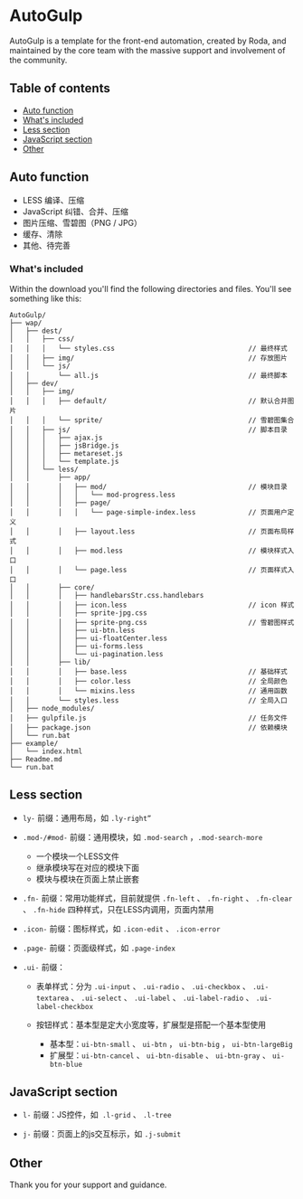 # AutoGulp

AutoGulp is a template for the front-end automation, created by Roda, and maintained by the core team with the massive support and involvement of the community.

## Table of contents

* [Auto function](#auto-function)
* [What's included](#what-is-included)
* [Less section](#less-section)
* [JavaScript section](#javascript-section)
* [Other](#other)

## Auto function

*  LESS 编译、压缩 
*  JavaScript 纠错、合并、压缩 
*  图片压缩、雪碧图（PNG / JPG） 
*  缓存、清除 
*  其他、待完善 

### What's included

Within the download you'll find the following directories and files.
You'll see something like this:

```
AutoGulp/
├── wap/
│   ├── dest/
│   │   ├── css/                      
│   │   │   └── styles.css                                 // 最终样式
│   │   ├── img/                                           // 存放图片
│   │   └── js/
│   │       └── all.js                                     // 最终脚本
│   ├── dev/
│   │   ├── img/
│   │   │   ├── default/                                   // 默认合并图片
│   │   │   └── sprite/                                    // 雪碧图集合
│   │   ├── js/                                            // 脚本目录
│   │   │   ├── ajax.js 
│   │   │   ├── jsBridge.js 
│   │   │   ├── metareset.js 
│   │   │   └── template.js
│   │   └── less/
│   │       ├── app/
│   │       │   ├── mod/                                   // 模块目录
│   │       │   │   └── mod-progress.less 
│   │       │   ├── page/ 
│   │       │   │   └── page-simple-index.less             // 页面用户定义
│   │       │   ├── layout.less                            // 页面布局样式    
│   │       │   ├── mod.less                               // 模块样式入口
│   │       │   └── page.less                              // 页面样式入口
│   │       ├── core/
│   │       │   ├── handlebarsStr.css.handlebars
│   │       │   ├── icon.less                              // icon 样式
│   │       │   ├── sprite-jpg.css
│   │       │   ├── sprite-png.css                         // 雪碧图样式
│   │       │   ├── ui-btn.less 
│   │       │   ├── ui-floatCenter.less 
│   │       │   ├── ui-forms.less 
│   │       │   └── ui-pagination.less
│   │       ├── lib/
│   │       │   ├── base.less                              // 基础样式
│   │       │   ├── color.less                             // 全局颜色
│   │       │   └── mixins.less                            // 通用函数
│   │       └── styles.less                                // 全局入口
│   ├── node_modules/
│   ├── gulpfile.js                                        // 任务文件
│   ├── package.json                                       // 依赖模块
│   └── run.bat
├── example/
│   └── index.html
├── Readme.md
└── run.bat

```

## Less section

*   `ly-` 前缀：通用布局，如 `.ly-right”` 

*   `.mod-/#mod-` 前缀：通用模块，如 `.mod-search` ，`.mod-search-more`
    *  一个模块一个LESS文件
    *  继承模块写在对应的模块下面
    *  模块与模块在页面上禁止嵌套
    
*   `.fn-` 前缀：常用功能样式，目前就提供 `.fn-left` 、 `.fn-right` 、 `.fn-clear` 、 `.fn-hide` 四种样式，只在LESS内调用，页面内禁用

*   `.icon-` 前缀：图标样式，如 `.icon-edit` 、 `.icon-error` 

*   `.page-` 前缀：页面级样式，如 `.page-index` 

*   `.ui-` 前缀：
    *  表单样式：分为 `.ui-input` 、 `.ui-radio` 、 `.ui-checkbox` 、 `.ui-textarea` 、 `.ui-select` 、 `.ui-label` 、 `.ui-label-radio` 、 `.ui-label-checkbox`
    
    *  按钮样式：基本型是定大小宽度等，扩展型是搭配一个基本型使用
        *  基本型：`ui-btn-small` 、 `ui-btn` ， `ui-btn-big` ， `ui-btn-largeBig`
        *  扩展型：`ui-btn-cancel` 、 `ui-btn-disable` 、 `ui-btn-gray` 、 `ui-btn-blue`

## JavaScript section

*   ` l- ` 前缀：JS控件，如` .l-grid` 、 `.l-tree` 

*   ` j- ` 前缀：页面上的js交互标示，如 `.j-submit` 

## Other
Thank you for your support and guidance.
